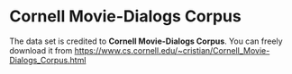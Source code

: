 # Cornell Movie-Dialogs Corpus

The data set is credited to **Cornell Movie-Dialogs Corpus**. You can freely download it from
https://www.cs.cornell.edu/~cristian/Cornell_Movie-Dialogs_Corpus.html

